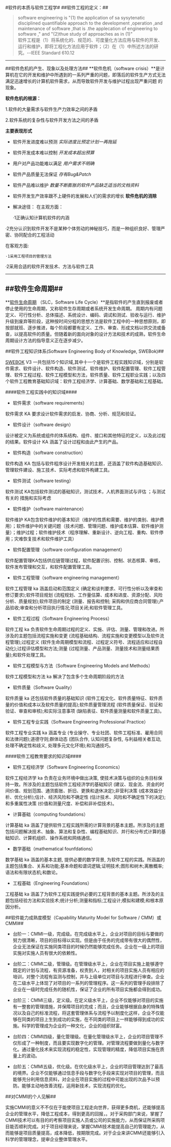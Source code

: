 #软件的本质与软件工程学#
##软件工程的定义：##
>software engineering is "(1) the application of  sa sysytenatic disciplined quantifiable approach to the development ,operation ,and maintenance of software ,that is .the applecation of  engineering to software ," and "(2)thue study of approaches as in (1)"   
软件工程是（1）将系统化的、规范的、可度量化方法应用与软件的开发、运行和维护，即将工程化方法应用于软件；（2）在（1）中所述方法的研究。--IEEE Standard 610.12
****
##软件危机的产生、现象以及处理方法##
**软件危机（software crisis）**是计算机在它的开发和维护中所遇到的一系列严重的问题，即落后的软件生产方式无法满足迅速增长的计算机软件需求，从而导致软件开发与维护过程出现严重问题
的现象。

**软件危机的根源：**

1.软件的大量需求与软件生产力效率之间的矛盾

2.软件系统的复杂性与软件开发方法之间的矛盾

**主要表现形式**
      
- 软件开发进度难以预测
 *实际进度比预定计划一再拖延*
- 软件开发成本难以控制 
    *开发成本超出预算*
- 用户对产品功能难以满足
 *用户需求不明确*
- 软件产品质量无法保证
  *存有Bug&Patch*
- 软件产品难以维护
 *数量不断膨胀的软件产品缺乏适当的文档资料*
- 软件开发生产效率跟不上硬件的发展和人们的需求的增长
**软件危机的消除**

- 解决途径：
在主观方面：

  ·1正确认知计算机软件的内涵

 ·2充分认识到软件开发不是某种个体劳动的神秘技巧，而是一种组织良好、管理严密、协同配合的工程活动

在客观方面:

    ·1采用工程项目的管理方法

   ·2采用合适的软件开发技术、方法与软件工具


****
##软件生命周期##
- 

**[软件生命周期](https://wiki.mbalib.com/wiki/%E8%BD%AF%E4%BB%B6%E7%94%9F%E5%91%BD%E5%91%A8%E6%9C%9F)
（SLC，Software Life Cycle）**是指软件的产生直到报废或者停止使用的生命周期，又称软件生存周期或者系统开发生命周期。
周期内有问题定义、可行性分析、总体描述、系统设计、编码、调试和测试、验收与运行、维护升级到废弃等阶段，这种按时间分程的思想方法是软件工程中的一种思想原则，即按部就班、逐步推进，每个阶段都要有定义、工作、审查、形成文档以供交流或备查，以提高软件的质量。但随着新的面向对象的设计方法和技术的成熟，软件生命周期设计方法的指导意义正在逐步减少。

##软件工程知识体系(Software  Engineering Body of Knowledge, SWEBok)##

[SWEBOK](https://www.sebokwiki.org/wiki/An_Overview_of_the_SWEBOK_Guide)
V3  一共包括15个知识域,其中十一个是软件工程实践知识域，分别是软件需求、软件设计、软件构造、软件测试、软件维护、软件配置管理、软件工程管理、软件工程过程、软件工程模型和方法，软件质量、软件工程职业实践；以及四个软件工程教育基础知识域：软件工程经济学、计算基础、数学基础和工程基础。

####软件工程实践中的知识域####

- 软件需求（software requirements）

软件需求 KA 要求设计软件需求的启发、协商、分析、规范和验证。

- 软件设计（software design）

设计被定义为系统或组件的体系结构、组件、接口和其他特征的定义，以及此过程的结果。软件设计 KA 涵盖了设计过程和由此产生的产品。

- 软件构造（software construction）

软件构造 KA 包括与软件程序设计开发相关的主题，还涵盖了软件构造基础知识、管理软件建设、施工技术、实际考虑和软件构建工具。

- 软件测试（software testing）

软件测试 KA包括软件测试的基础知识，测试技术，人机界面测试与评估
；与测试有关的
措施和实际考虑

- 软件维护（software maintenance）

软件维护 KA包含软件维护的基本知识（维护的性质和需要、维护的类别、维护费用）；软件维护中的关键问题（技术问题、管理问题、维护成本估算、软件维护测量）；维护过程；软件维护技术（程序理解、重新设计、逆向工程、重构、软件停用；灾难恢复技术和软件维护工具）

- 软件配置管理（software configuration management）

软件配置管理KA包括供应链管理过程，软件配置识别、控制、状态核算、审核，软件发布管理和交互，和软件配置管理工具。

- 软件工程管理（software engineering management）


软件工程管理 ka 涵盖启动和范围定义 (确定和谈判要求、可行性分析以及审查和修订要求);软件项目规划 (流程规划、工作量估算、成本和进度、资源分配、风险分析、质量规划);软件项目的制定 (测量、报告和控制; 采购和供应商合同管理);产品验收;审查和分析项目执行情况;项目关闭;和软件管理工具。

- 软件工程过程（Software Engineering Process）

软件工程 ka 负责软件生命周期过程的定义、实施、评估、测量、管理和改进。所涉及的主题包括流程实施和变更 (流程基础结构、流程实施和变更模型以及软件流程管理);过程定义 (软件生命周期模型和流程、过程定义符号、流程适应和过程自动化);过程评估模型和方法;测量 (过程测量、产品测量、测量技术和测量结果质量);和软件处理工具。

- 软件工程模型与方法（Software Engineering Models and Methods）

软件工程模型和方法 ka 解决了包含多个生命周期阶段的方法

- 软件质量（Software Quality）

软件质量 ka 还包括软件质量的基础知识 (软件工程文化、软件质量特征、软件质量的价值和成本以及软件质量的提高);软件质量管理流程 (软件质量保证、验证和验证、审查和审核);和实际注意事项 (缺陷表征、软件质量测量和软件质量工具)。

- 软件工程专业实践（Software Engineering Professional Practice）

软件工程专业实践 ka 涵盖专业 (专业操守、专业社团、软件工程标准、雇用合同和法律问题);道德守则;群体动态 (团队合作, 认知问题复杂性, 与利益相关者互动, 处理不确定性和歧义, 处理多元文化环境);和沟通技巧。

####软件工程教育要求的知识域####

- 软件工程经济学（Software Engineering Economics）

软件工程经济学 ka 负责在业务环境中做出决策, 使技术决策与组织的业务目标保持一致。所涉及的主题包括软件工程经济学的基础知识 (建议、现金流、资金的时间价值、规划范围、通货膨胀、折旧、更换和退休决定);非营利决策 (成本效益分析、优化分析);估计、经济风险和不确定性 (估计技术、风险和不确定性下的决定);和多重属性决策 (价值和测量尺度、补偿和非补偿技术)。

- 计算基础（computing foundations）

计算基础 ka 涵盖了提供软件工程实践所需的计算背景的基本主题。所涉及的主题包括问题解决技术、抽象、算法和复杂性、编程基础知识、并行和分布式计算的基础知识、计算机组织、操作系统和网络通信。

- 数学基础（mathematical founfdations）

数学基础 ka 涵盖的基本主题, 提供必要的数学背景, 为软件工程的实践。所涵盖的主题包括集合、关系和功能;基本命题和谓词逻辑;证明技术;图形和树木;离散概率;语法和有限状态机;和数论。

- 工程基础（Engineering Foundations）

工程基础 ka 涵盖了为软件工程实践提供必要的工程背景的基本主题。所涉及的主题包括经验方法和实验技术;统计分析;测量和指标;工程设计;模拟和建模;和根本原因分析。

##软件能力成熟度模型（Capability Maturity Model for Software / CMM）或 CMMI##

- 台阶一：CMMI一级，完成级。在完成级水平上，企业对项目的目标与要做的努力很清晰，项目的目标得以实现。但是由于任务的完成带有很大的偶然性，企业无法保证在实施同类项目的时候仍然能够完成任务。企业在一级上的项目实施对实施人员有很大的依赖性。

- 台阶二：CMMI二级，管理级。在管理级水平上，企业在项目实施上能够遵守既定的计划与流程，有资源准备，权责到人，对相关的项目实施人员有相应的培训，对整个流程有监测与控制，并与上级单位对项目与流程进行审查。企业在二级水平上体现了对项目的一系列的管理程序。这一系列的管理手段排除了企业在一级时完成任务的随机性，保证了企业的所有项目实施都会得到成功。

- 台阶三：CMMI三级，定义级。在定义级水平上，企业不仅能够对项目的实施有一整套的管理措施，并保障项目的完成；而且，企业能够根据自身的特殊情况以及自己的标准流程，将这套管理体系与流程予以制度化这样，企业不仅能够在同类的项目上生到成功的实施，在不同类的项目上一样能够得到成功的实施。科学的管理成为企业的一种文化，企业的组织财富。

- 台阶四：CMMI四级，量化管理级。在量化管理级水平上，企业的项目管理不仅形成了一种制度，而且要实现数字化的管理。对管理流程要做到量化与数字化。通过量化技术来实现流程的稳定性，实现管理的精度，降低项目实施在质量上的波动。

- 台阶五：CMMI五级，优化级。在优化级水平上，企业的项目管理达到了最高的境界。企业不仅能够通过信息手段与数字化手段来实现对项目的管理，而且能够充分利用信息资料，对企业在项目实施的过程中可能出现的次品予以预防。能够主动地改善流程，运用新技术，实现流程的优化。

##对CMMI的个人见解##

实施CMMI的意义不不仅在于能使项目工程走向世界，获得更多商机，还能够提高企业的管理水平，降低工程成本，得到更高的回报，。对于采购部门来说，掌握了CMMI技术可以有目的的考察项目实施人员或公司的实施能力，从而保证所采购项目能否顺利完成。对于项目经理来说，掌握CMMI技术能提高自己的管理能力，从而能够是项目质量提高，成本降低，按期限完成。对于企业来讲CMMI还能够引入科学的管理理念，提审企业整体管理水平。

